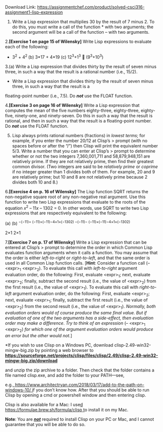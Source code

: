 Download Link: https://assignmentchef.com/product/solved-csci316-assignment1-lisp-expression
<br>
<ol>

 <li>Write a Lisp expression that multiplies 30 by the result of 7 minus 2. To do this, you must write a call of the function * with two arguments; the second argument will be a call of the function – with two arguments.</li>

</ol>




2.<strong>[Exercise 1 on page 15 of Wilensky]</strong>  Write Lisp expressions to evaluate each of the following:

<ul>

 <li>3<sup>2</sup> + 4<sup>2 </sup>                          (b) 3*17 + 4*19                         (c) 12<sup>3</sup>+1<sup>3</sup>   (9<sup>3</sup>+10<sup>3</sup>)</li>

</ul>




3.(a) Write a Lisp expression that divides thirty by the result of seven minus three, in such a way that the result is a             rational number (i.e., 15/2).

<ul>

 <li>Write a Lisp expression that divides thirty by the result of seven minus three, in such a way that the result is a</li>

</ul>

floating-point number (i.e., 7.5).  Do <strong><em>not</em></strong> use the FLOAT function.




4.<strong>[Exercise 3 on page 16 of Wilensky]</strong>  Write a Lisp expression that computes the mean of the five numbers eighty-three,      eighty-three, eighty-five, ninety-one, and ninety-seven.  Do this in such a way that the result is rational, and then in such a way      that the result is a floating-point number.  Do <strong><em>not</em></strong> use the FLOAT function.




<ol start="5">

 <li>Lisp always prints rational numbers (fractions) in <em>lowest terms</em>; for example, if you enter the number 20/12 at Clisp’s  &gt;       prompt (with no spaces before or after the “/”)  then Clisp will print the equivalent number  5/3.   Write a number that you      can enter at Clisp’s  &gt;   prompt to determine whether or not the two integers 7,360,001,711 and 58,879,948,151 are relatively      prime.  If they are not relatively prime, then find their greatest common divisor.   (Two integers are said to be <em>relatively prime      </em>or <em>coprime</em> if no integer greater than 1 divides both of them.  For example, 20 and 9 are relatively prime; but 10 and 8 are not      relatively prime because 2 divides both 10 and 8.)</li>

</ol>




6.<strong>[Exercise 4 on p. 16 of Wilensky]</strong>  The Lisp function SQRT returns the non-negative square root of any non-negative real      argument.  Use this function to write two Lisp expressions that evaluate to the roots of the equation <em>x</em><sup>2</sup> – 11<em>x</em> – 1302 = 0.  In      other words, use SQRT to write two Lisp expressions that are respectively equivalent to the following:




(a)                                                                                             (b)                                                                              <sup>−</sup><sup>(</sup><sup>−</sup><sup>11)</sup><sup>+ </sup><sup>(</sup><sup>−</sup><sup>11)</sup><sup>×</sup><sup>(</sup><sup>−</sup><sup>11)</sup><sup>−</sup><sup>4</sup><sup>×</sup><sup>1</sup><sup>×</sup><sup>(</sup><sup>−</sup><sup>1302)                                                  </sup><sup>−</sup><sup>(</sup><sup>−</sup><sup>11)</sup><sup>− </sup><sup>(</sup><sup>−</sup><sup>11)</sup><sup>×</sup><sup>(</sup><sup>−</sup><sup>11)</sup><sup>−</sup><sup>4</sup><sup>×</sup><sup>1</sup><sup>×</sup><sup>(</sup><sup>−</sup><sup>1302)</sup>

2×1                                                                           2×1




7.<strong>[Exercise 7 on p. 17 of Wilensky]</strong> Write a Lisp expression that can be entered at Clisp’s  &gt;  prompt to determine the order in      which Common Lisp evaluates function arguments when it calls a function.   You may assume that the order is either      <em>left-to-right</em> or <em>right-to-left</em>, and that the same order is used in all Common Lisp function calls.   [<strong>Hint</strong>: Consider a function      call (–  &lt;expr&gt;<sub>1</sub>  &lt;expr&gt;<sub>2</sub>).   To  evaluate this call with <em>left-to-right</em> argument evaluation order, do the following: First, evaluate      &lt;expr&gt;<sub>1</sub>;  next, evaluate &lt;expr&gt;<sub>2</sub>; finally, subtract the second result (i.e., the value of &lt;expr&gt;<sub>2</sub>) from the first result (i.e., the      value of &lt;expr&gt;<sub>1</sub>).    To evaluate this call with <em>right-to-left</em> argument evaluation order, do the following: First, evaluate &lt;expr&gt;<sub>2</sub>;      next, evaluate &lt;expr&gt;<sub>1</sub>; finally, subtract the first result (i.e., the value of &lt;expr&gt;<sub>2</sub>) from the second result (i.e., the value of      &lt;expr&gt;<sub>1</sub>).   <em>Normally, both evaluation orders would of course produce the same final value.</em>  <em>But if evaluation of one of the two      arguments has a side-effect, then evaluation order may make a difference</em>. <em> Try to think of an expression </em>(– &lt;expr&gt;<sub>1</sub>  &lt;expr&gt;<sub>2</sub>) <em>      for which one of the argument evaluation orders would produce an error but the other would not.</em>]




*If you wish to use Clisp on a Windows PC, download clisp-2.49-win32-mingw-big.zip by pointing a web browser to<strong>                             </strong><a href="https://sourceforge.net/projects/clisp/files/clisp/2.49/clisp-2.49-win32-mingw-big.zip/download"><strong>https://sourceforge.net/projects/clisp/files/clisp/2.49/clisp-2.49-win32-mingw-big.zip/download</strong></a><a href="https://sourceforge.net/projects/clisp/files/clisp/2.49/clisp-2.49-win32-mingw-big.zip/download">  </a>

and unzip the zip archive to a folder. Then check that the folder contains a file named clisp.exe, and add the folder to your PATH––see,

e.g.<a href="https://www.architectryan.com/2018/03/17/add-to-the-path-on-windows-10/">, </a><a href="https://www.architectryan.com/2018/03/17/add-to-the-path-on-windows-10/">https://www.architectryan.com/2018/03/17/add-to-the-path-on-windows-10/</a><a href="https://www.architectryan.com/2018/03/17/add-to-the-path-on-windows-10/"> i</a>f you don’t know how. After that you should be able to run    Clisp by opening a cmd or powershell window and then entering clisp.




Clisp is also available for a Mac: I use<a href="https://formulae.brew.sh/formula/clisp">d </a><a href="https://formulae.brew.sh/formula/clisp">https://formulae.brew.sh/formula/clisp</a><a href="https://formulae.brew.sh/formula/clisp"> t</a>o install it on my Mac.

<sup> </sup><strong>Note</strong>: You are <strong><em><u>not</u></em></strong> required to install Clisp on your PC or Mac, and I cannot guarantee that you will be able to do so.





